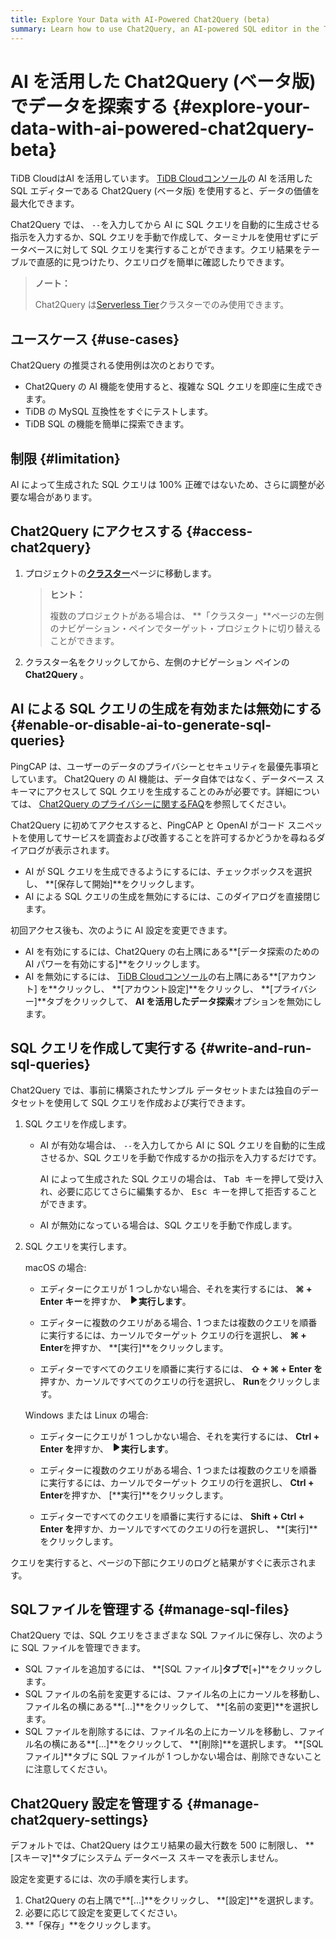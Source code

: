 ```yaml
---
title: Explore Your Data with AI-Powered Chat2Query (beta)
summary: Learn how to use Chat2Query, an AI-powered SQL editor in the TiDB Cloud console, to maximize your data value.
---
```


# AI を活用した Chat2Query (ベータ版) でデータを探索する {#explore-your-data-with-ai-powered-chat2query-beta}

TiDB CloudはAI を活用しています。 [<a href="https://tidbcloud.com/">TiDB Cloudコンソール</a>](https://tidbcloud.com/)の AI を活用した SQL エディターである Chat2Query (ベータ版) を使用すると、データの価値を最大化できます。

Chat2Query では、 `--`を入力してから AI に SQL クエリを自動的に生成させる指示を入力するか、SQL クエリを手動で作成して、ターミナルを使用せずにデータベースに対して SQL クエリを実行することができます。クエリ結果をテーブルで直感的に見つけたり、クエリログを簡単に確認したりできます。

> **ノート：**
>
> Chat2Query は[<a href="/tidb-cloud/select-cluster-tier.md#serverless-tier-beta">Serverless Tier</a>](/tidb-cloud/select-cluster-tier.md#serverless-tier-beta)クラスターでのみ使用できます。

## ユースケース {#use-cases}

Chat2Query の推奨される使用例は次のとおりです。

-   Chat2Query の AI 機能を使用すると、複雑な SQL クエリを即座に生成できます。
-   TiDB の MySQL 互換性をすぐにテストします。
-   TiDB SQL の機能を簡単に探索できます。

## 制限 {#limitation}

AI によって生成された SQL クエリは 100% 正確ではないため、さらに調整が必要な場合があります。

## Chat2Query にアクセスする {#access-chat2query}

1.  プロジェクトの[<a href="https://tidbcloud.com/console/clusters">**クラスター**</a>](https://tidbcloud.com/console/clusters)ページに移動します。

    > **ヒント：**
    >
    > 複数のプロジェクトがある場合は、 **「クラスター」**ページの左側のナビゲーション・ペインでターゲット・プロジェクトに切り替えることができます。

2.  クラスター名をクリックしてから、<mdsvgicon name="icon-left-sql-editor">左側のナビゲーション ペインの**Chat2Query** 。</mdsvgicon>

## AI による SQL クエリの生成を有効または無効にする {#enable-or-disable-ai-to-generate-sql-queries}

PingCAP は、ユーザーのデータのプライバシーとセキュリティを最優先事項としています。 Chat2Query の AI 機能は、データ自体ではなく、データベース スキーマにアクセスして SQL クエリを生成することのみが必要です。詳細については、 [<a href="https://www.pingcap.com/privacy-policy/privacy-chat2query">Chat2Query のプライバシーに関するFAQ</a>](https://www.pingcap.com/privacy-policy/privacy-chat2query)を参照してください。

Chat2Query に初めてアクセスすると、PingCAP と OpenAI がコード スニペットを使用してサービスを調査および改善することを許可するかどうかを尋ねるダイアログが表示されます。

-   AI が SQL クエリを生成できるようにするには、チェックボックスを選択し、 **[保存して開始]**をクリックします。
-   AI による SQL クエリの生成を無効にするには、このダイアログを直接閉じます。

初回アクセス後も、次のように AI 設定を変更できます。

-   AI を有効にするには、Chat2Query の右上隅にある**[データ探索のための AI パワーを有効にする]**をクリックします。
-   AI を無効にするには、<mdsvgicon name="icon-top-account-settings"> [<a href="https://tidbcloud.com/">TiDB Cloudコンソール</a>](https://tidbcloud.com/)の右上隅にある**[アカウント] を**クリックし、 **[アカウント設定]**をクリックし、 **[プライバシー]**タブをクリックして、 **AI を活用したデータ探索**オプションを無効にします。</mdsvgicon>

## SQL クエリを作成して実行する {#write-and-run-sql-queries}

Chat2Query では、事前に構築されたサンプル データセットまたは独自のデータセットを使用して SQL クエリを作成および実行できます。

1.  SQL クエリを作成します。

    -   AI が有効な場合は、 `--`を入力してから AI に SQL クエリを自動的に生成させるか、SQL クエリを手動で作成するかの指示を入力するだけです。

        AI によって生成された SQL クエリの場合は、 <kbd>Tab キー</kbd>を押して受け入れ、必要に応じてさらに編集するか、 <kbd>Esc キー</kbd>を押して拒否することができます。

    -   AI が無効になっている場合は、SQL クエリを手動で作成します。

2.  SQL クエリを実行します。

    <SimpleTab>
     <div label="macOS">

    macOS の場合:

    -   エディターにクエリが 1 つしかない場合、それを実行するには、 **⌘ + Enter キー**を押すか、 <svg width="1rem" height="1rem" viewBox="0 0 24 24" fill="none" xmlns="http://www.w3.org/2000/svg"><path d="M6.70001 20.7756C6.01949 20.3926 6.00029 19.5259 6.00034 19.0422L6.00034 12.1205L6 5.33028C6 4.75247 6.00052 3.92317 6.38613 3.44138C6.83044 2.88625 7.62614 2.98501 7.95335 3.05489C8.05144 3.07584 8.14194 3.12086 8.22438 3.17798L19.2865 10.8426C19.2955 10.8489 19.304 10.8549 19.3126 10.8617C19.4069 10.9362 20 11.4314 20 12.1205C20 12.7913 19.438 13.2784 19.3212 13.3725C19.307 13.3839 19.2983 13.3902 19.2831 13.4002C18.8096 13.7133 8.57995 20.4771 8.10002 20.7756C7.60871 21.0812 7.22013 21.0683 6.70001 20.7756Z" fill="currentColor"></path></svg>**実行します**。

    -   エディターに複数のクエリがある場合、1 つまたは複数のクエリを順番に実行するには、カーソルでターゲット クエリの行を選択し、 **⌘ + Enter**を押すか、 **[実行]**をクリックします。

    -   エディターですべてのクエリを順番に実行するには、 **⇧ + ⌘ + Enter を**押すか、カーソルですべてのクエリの行を選択し、 **Run**をクリックします。

    </div>

    <div label="Windows/Linux">

    Windows または Linux の場合:

    -   エディターにクエリが 1 つしかない場合、それを実行するには、 **Ctrl + Enter を**押すか、 <svg width="1rem" height="1rem" viewBox="0 0 24 24" fill="none" xmlns="http://www.w3.org/2000/svg"><path d="M6.70001 20.7756C6.01949 20.3926 6.00029 19.5259 6.00034 19.0422L6.00034 12.1205L6 5.33028C6 4.75247 6.00052 3.92317 6.38613 3.44138C6.83044 2.88625 7.62614 2.98501 7.95335 3.05489C8.05144 3.07584 8.14194 3.12086 8.22438 3.17798L19.2865 10.8426C19.2955 10.8489 19.304 10.8549 19.3126 10.8617C19.4069 10.9362 20 11.4314 20 12.1205C20 12.7913 19.438 13.2784 19.3212 13.3725C19.307 13.3839 19.2983 13.3902 19.2831 13.4002C18.8096 13.7133 8.57995 20.4771 8.10002 20.7756C7.60871 21.0812 7.22013 21.0683 6.70001 20.7756Z" fill="currentColor"></path></svg>**実行します**。

    -   エディターに複数のクエリがある場合、1 つまたは複数のクエリを順番に実行するには、カーソルでターゲット クエリの行を選択し、 **Ctrl + Enter**を押すか、 [**実行]**をクリックします。

    -   エディターですべてのクエリを順番に実行するには、 **Shift + Ctrl + Enter を**押すか、カーソルですべてのクエリの行を選択し、 **[実行]**をクリックします。

    </div>
     </SimpleTab>

クエリを実行すると、ページの下部にクエリのログと結果がすぐに表示されます。

## SQLファイルを管理する {#manage-sql-files}

Chat2Query では、SQL クエリをさまざまな SQL ファイルに保存し、次のように SQL ファイルを管理できます。

-   SQL ファイルを追加するには、 **[SQL ファイル]**タブで**[+]**をクリックします。
-   SQL ファイルの名前を変更するには、ファイル名の上にカーソルを移動し、ファイル名の横にある**[...]**をクリックして、 **[名前の変更]**を選択します。
-   SQL ファイルを削除するには、ファイル名の上にカーソルを移動し、ファイル名の横にある**[...]**をクリックして、 **[削除]**を選択します。 **[SQL ファイル]**タブに SQL ファイルが 1 つしかない場合は、削除できないことに注意してください。

## Chat2Query 設定を管理する {#manage-chat2query-settings}

デフォルトでは、Chat2Query はクエリ結果の最大行数を 500 に制限し、 **[スキーマ]**タブにシステム データベース スキーマを表示しません。

設定を変更するには、次の手順を実行します。

1.  Chat2Query の右上隅で**[...]**をクリックし、 **[設定]**を選択します。
2.  必要に応じて設定を変更してください。
3.  **「保存」**をクリックします。
